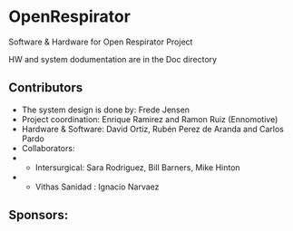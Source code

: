 # OpenRespirator
Software & Hardware for Open Respirator Project <br>

HW and system dodumentation are in the Doc directory <br>

## Contributors
- The system design is done by: Frede Jensen <br>
- Project coordination: Enrique Ramirez and Ramon Ruiz (Ennomotive) <br>
- Hardware & Software: David Ortiz, Rubén Perez de Aranda and Carlos Pardo <br>
- Collaborators: 
- - Intersurgical: Sara Rodriguez, Bill Barners, Mike Hinton <br>
- - Vithas Sanidad : Ignacio Narvaez <br>
  
## Sponsors: <br>
